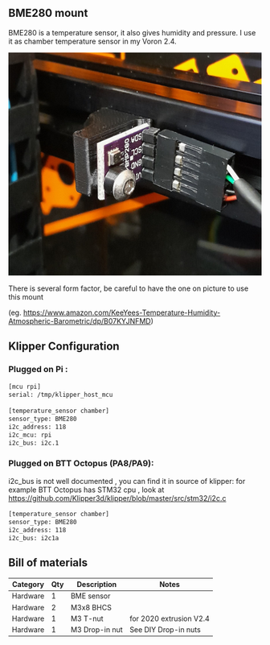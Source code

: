 ## BME280 mount

BME280 is a temperature sensor, it also gives humidity and pressure. I use it as chamber temperature sensor in my Voron 2.4. 

![BME280](../../Images/bme280.jpg)

There is several form factor, be careful to have the one on picture to use this mount
 

 (eg. https://www.amazon.com/KeeYees-Temperature-Humidity-Atmospheric-Barometric/dp/B07KYJNFMD)
## Klipper Configuration

### Plugged on Pi :

```
[mcu rpi]
serial: /tmp/klipper_host_mcu

[temperature_sensor chamber]
sensor_type: BME280
i2c_address: 118
i2c_mcu: rpi
i2c_bus: i2c.1
```

### Plugged on BTT Octopus (PA8/PA9):
i2c_bus is not well documented , you can find it in source of klipper: for example BTT Octopus has STM32 cpu , look at https://github.com/Klipper3d/klipper/blob/master/src/stm32/i2c.c

```
[temperature_sensor chamber]
sensor_type: BME280
i2c_address: 118
i2c_bus: i2c1a
```

## Bill of materials
| Category | Qty | Description    | Notes                   |
| -------- | --- | -------------- | ----------------------- |
| Hardware | 1   | BME sensor     |
| Hardware | 2   | M3x8 BHCS      |
| Hardware | 1   | M3 T-nut       | for 2020 extrusion V2.4 |
| Hardware | 1   | M3 Drop-in nut | See DIY Drop-in nuts    |